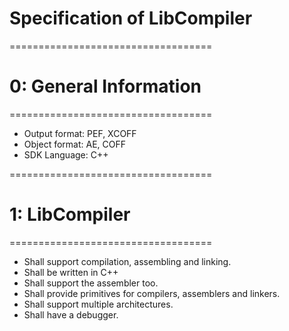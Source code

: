 # Specification of LibCompiler

===================================

# 0: General Information

===================================
- Output format: PEF, XCOFF
- Object format: AE, COFF
- SDK Language: C++

===================================

# 1: LibCompiler

===================================

- Shall support compilation, assembling and linking.
- Shall be written in C++
- Shall support the assembler too.
- Shall provide primitives for compilers, assemblers and linkers.
- Shall support multiple architectures.
- Shall have a debugger.